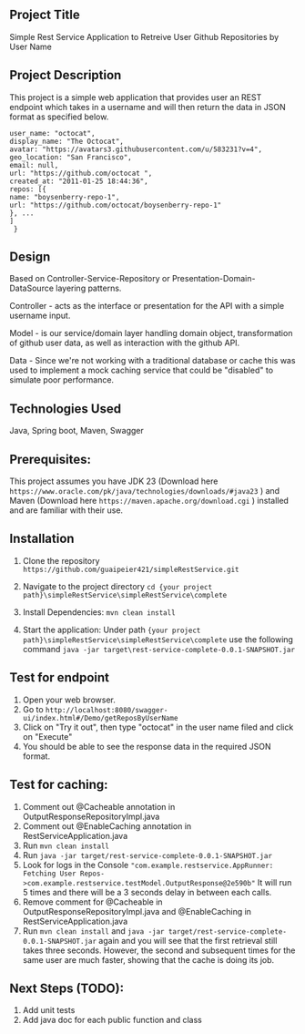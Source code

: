 ## Project Title
Simple Rest Service Application to Retreive User Github Repositories by User Name

## Project Description
This project is a simple web application that provides user an REST endpoint which takes in a username and will then
return the data in JSON format as specified below.
```{
user_name: "octocat",
display_name: "The Octocat",
avatar: "https://avatars3.githubusercontent.com/u/583231?v=4",
geo_location: "San Francisco",
email: null,
url: "https://github.com/octocat ",
created_at: "2011-01-25 18:44:36",
repos: [{
name: "boysenberry-repo-1",
url: "https://github.com/octocat/boysenberry-repo-1"
}, ...
]
 }
  ```
## Design
Based on Controller-Service-Repository or Presentation-Domain-DataSource layering patterns. 

Controller - acts as the interface or presentation for the API with a simple username input.

Model - is our service/domain layer handling domain object, transformation of github user data, as well as interaction with the github API.

Data - Since we're not working with a traditional database or cache this was used to implement a mock caching service that could be "disabled" to simulate poor performance.

## Technologies Used
Java, Spring boot, Maven, Swagger

## Prerequisites:
This project assumes you have JDK 23 (Download here ```https://www.oracle.com/pk/java/technologies/downloads/#java23``` )
and Maven (Download here ```https://maven.apache.org/download.cgi``` ) installed and are familiar with their use.

## Installation
1. Clone the repository
   ```https://github.com/guaipeier421/simpleRestService.git```

2. Navigate to the project directory
  ```cd {your project path}\simpleRestService\simpleRestService\complete```

3. Install Dependencies:
   ```mvn clean install``` 

4. Start the application: Under path 
   ```{your project path}\simpleRestService\simpleRestService\complete```
   use the following command
   ```java -jar target\rest-service-complete-0.0.1-SNAPSHOT.jar```
   
## Test for endpoint
1. Open your web browser.
2. Go to ```http://localhost:8080/swagger-ui/index.html#/Demo/getReposByUserName```
3. Click on "Try it out", then type "octocat" in the user name filed and click on "Execute"
4. You should be able to see the response data in the required JSON format.

## Test for caching:
1. Comment out @Cacheable annotation in OutputResponseRepositoryImpl.java
2. Comment out  @EnableCaching annotation in RestServiceApplication.java
3. Run ```mvn clean install``` 
4. Run ```java -jar target/rest-service-complete-0.0.1-SNAPSHOT.jar```
5. Look for logs in the Console
  ``` "com.example.restservice.AppRunner: Fetching User Repos->com.example.restservice.testModel.OutputResponse@2e590b" ```
   It will run 5 times and there will be a 3 seconds delay in between each calls.
6. Remove comment for @Cacheable in OutputResponseRepositoryImpl.java and  @EnableCaching in RestServiceApplication.java
7. Run ```mvn clean install``` and ```java -jar target/rest-service-complete-0.0.1-SNAPSHOT.jar``` again 
   and you will see that the first retrieval still takes three seconds.  However, the second and subsequent 
   times for the same user are much faster, showing that the cache is doing its job.

## Next Steps (TODO):
1. Add unit tests
2. Add java doc for each public function and class
  

